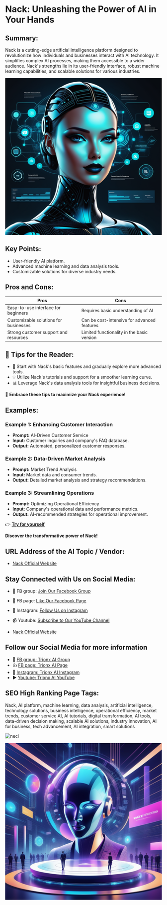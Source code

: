 
# Nack: Unleashing the Power of AI in Your Hands

## Summary:
Nack is a cutting-edge artificial intelligence platform designed to revolutionize how individuals and businesses interact with AI technology. It simplifies complex AI processes, making them accessible to a wider audience. Nack's strengths lie in its user-friendly interface, robust machine learning capabilities, and scalable solutions for various industries.

![Alt text](nackaiplay.webp)

## Key Points:
- User-friendly AI platform.
- Advanced machine learning and data analysis tools.
- Customizable solutions for diverse industry needs.

## Pros and Cons:

| Pros                                  | Cons                                  |
|---------------------------------------|---------------------------------------|
| Easy-to-use interface for beginners   | Requires basic understanding of AI    |
| Customizable solutions for businesses | Can be cost-intensive for advanced features |
| Strong customer support and resources | Limited functionality in the basic version |

## 🌟 Tips for the Reader:
- 🚀 Start with Nack's basic features and gradually explore more advanced tools.
- 💡 Utilize Nack's tutorials and support for a smoother learning curve.
- 📊 Leverage Nack's data analysis tools for insightful business decisions.

🔵 **Embrace these tips to maximize your Nack experience!**

## Examples:

### Example 1: Enhancing Customer Interaction
- **Prompt:** AI-Driven Customer Service
- **Input:** Customer inquiries and company's FAQ database.
- **Output:** Automated, personalized customer responses.

### Example 2: Data-Driven Market Analysis
- **Prompt:** Market Trend Analysis
- **Input:** Market data and consumer trends.
- **Output:** Detailed market analysis and strategy recommendations.

### Example 3: Streamlining Operations
- **Prompt:** Optimizing Operational Efficiency
- **Input:** Company's operational data and performance metrics.
- **Output:** AI-recommended strategies for operational improvement.

👉 **[Try for yourself](<https://www.nack.ai/>)**


**Discover the transformative power of Nack!**

## URL Address of the AI Topic / Vendor:
- [Nack Official Website](<https://www.nack.ai/>)


## Stay Connected with Us on Social Media:

- 📘 FB group: [Join Our Facebook Group](https://www.facebook.com/groups/trionxai)
- 📖 FB page: [Like Our Facebook Page](https://www.facebook.com/ai.trionxai)
- 📸 Instagram: [Follow Us on Instagram](https://www.instagram.com/trionxai/)
- 📹 Youtube: [Subscribe to Our YouTube Channel](https://www.youtube.com/@robotdocs/)

- [Nack Official Website](<https://www.nack.ai/>)


## Follow our Social Media for more information

- 📘 <a href="https://www.facebook.com/groups/trionxai" target="_blank">FB group: Trionx AI Group</a>
- 👍 <a href="https://www.facebook.com/ai.trionxai" target="_blank">FB page: Trionx AI Page</a>
- 📸 <a href="https://www.instagram.com/trionxai/" target="_blank">Instagram: Trionx AI Instagram</a>
- ▶️ <a href="https://www.youtube.com/@robotdocs/" target="_blank">Youtube: Trionx AI YouTube</a>


## SEO High Ranking Page Tags:
Nack, AI platform, machine learning, data analysis, artificial intelligence, technology solutions, business intelligence, operational efficiency, market trends, customer service AI, AI tutorials, digital transformation, AI tools, data-driven decision making, scalable AI solutions, industry innovation, AI for business, tech advancement, AI integration, smart solutions

![neci](https://github.com/ncgcloudhub/ai-tools-list/assets/149958388/5f057f09-c533-424e-bf8a-28b477fd9380)

![Alt text](nackplay.webp)

